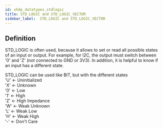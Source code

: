 ```yaml
---
id: vhdp_datatypes_stdlogic
title: STD_LOGIC and STD_LOGIC_VECTOR
sidebar_label:  STD_LOGIC and STD_LOGIC_VECTOR
---
```


## Definition

STD_LOGIC is often used, because it allows to set or read all possible states of an input or output. For example, for I2C, the output must switch between '0' and 'Z' (not connected to GND or 3V3). In addition, it is helpful to know if an input has a different state.

STD_LOGIC can be used like BIT, but with the different states<br/>
'U' <- Uninitialized <br/>
'X' <- Unknown <br/>
'0' <- Low <br/>
'1' <- High <br/>
'Z' <- High Impedance <br/>
'W' <- Weak Unknown <br/>
'L' <- Weak Low <br/>
'H' <- Weak High <br/>
'-' <- Don't Care<br/>